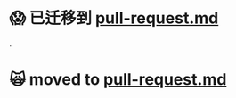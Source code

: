 :scream: 已迁移到 [pull-request.md](https://github.com/oldratlee/translations/tree/master/git-workflows-and-tutorials/pull-request.md)
==========================

.

:scream_cat: moved to [pull-request.md](https://github.com/oldratlee/translations/tree/master/git-workflows-and-tutorials/pull-request.md)
==========================

